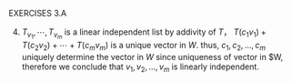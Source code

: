 EXERCISES 3.A



4. $T_{v_1},\cdots,T_{v_m}$ is a linear independent list
by addivity of $T$，
$T(c_1v_1)+T(c_2v_2)+\cdots+T(c_mv_m)$ is a unique vector in $W$.
thus, $c_1,c_2,\dots,c_m$ uniquely determine the vector in $W$
since uniqueness of vector in $W, therefore we conclude that $v_1,v_2,\dots,v_m$ is linearly independent.